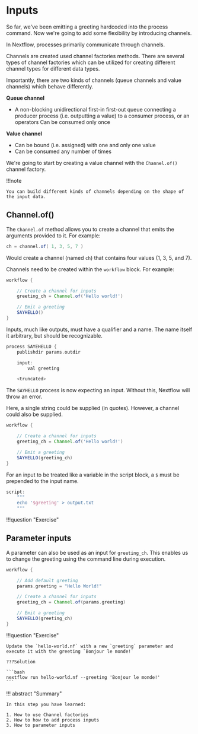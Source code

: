 # Inputs

So far, we've been emitting a greeting hardcoded into the process command. Now we're going to add some flexibility by introducing channels.

In Nextflow, processes primarily communicate through channels.

Channels are created used channel factories methods. There are several types of channel factories which can be utilized for creating different channel types for different data types.

Importantly, there are two kinds of channels (queue channels and value channels) which behave differently.

**Queue channel**

- A non-blocking unidirectional first-in first-out queue connecting a producer process (i.e. outputting a value) to a consumer process, or an operators
Can be consumed only once

**Value channel**

- Can be bound (i.e. assigned) with one and only one value
- Can be consumed any number of times

We're going to start by creating a value channel with the `Channel.of()` channel factory.

!!!note

    You can build different kinds of channels depending on the shape of the input data.

## Channel.of()

The `Channel.of` method allows you to create a channel that emits the arguments provided to it. For example:

```groovy
ch = channel.of( 1, 3, 5, 7 )
```

Would create a channel (named `ch`) that contains four values (1, 3, 5, and 7).

Channels need to be created within the `workflow` block. For example:

```groovy
workflow {

    // Create a channel for inputs
    greeting_ch = Channel.of('Hello world!')

    // Emit a greeting
    SAYHELLO()
}
```

Inputs, much like outputs, must have a qualifier and a name. The name itself it arbitrary, but should be recognizable.

```groovy
process SAYEHELLO {
    publishdir params.outdir

    input:
        val greeting

    <truncated>
```

The `SAYHELLO` process is now expecting an input. Without this, Nextflow will throw an error.

Here, a single string could be supplied (in quotes). However, a channel could also be supplied.

```groovy
workflow {

    // Create a channel for inputs
    greeting_ch = Channel.of('Hello world!')

    // Emit a greeting
    SAYHELLO(greeting_ch)
}
```

For an input to be treated like a variable in the script block, a `$` must be prepended to the input name.

```groovy
script:
    """
    echo '$greeting' > output.txt
    """
```

!!!question "Exercise"



## Parameter inputs

A parameter can also be used as an input for `greeting_ch`. This enables us to change the greeting using the command line during execution.

```groovy
workflow {

    // Add default greeting
    params.greeting = "Hello World!"

    // Create a channel for inputs
    greeting_ch = Channel.of(params.greeting)

    // Emit a greeting
    SAYHELLO(greeting_ch)
}
```

!!!question "Exercise"

    Update the `hello-world.nf` with a new `greeting` parameter and execute it with the greeting `Bonjour le monde!`

    ???Solution

    ```bash
    nextflow run hello-world.nf --greeting 'Bonjour le monde!'
    ```

!!! abstract "Summary"

    In this step you have learned:  

    1. How to use Channel factories 
    2. How to how to add process inputs
    3. How to parameter inputs
